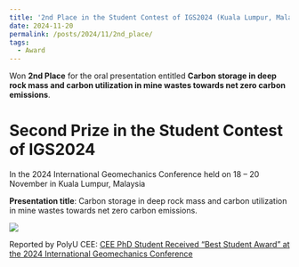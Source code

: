 ```yaml
---
title: '2nd Place in the Student Contest of IGS2024 (Kuala Lumpur, Malaysia)'
date: 2024-11-20
permalink: /posts/2024/11/2nd_place/
tags:
  - Award
---
```


Won **2nd Place** for the oral presentation entitled **Carbon storage in deep rock mass and carbon utilization in mine wastes towards net zero carbon emissions**.

Second Prize in the Student Contest of IGS2024
======
In the 2024 International Geomechanics Conference held on 18 – 20 November in Kuala Lumpur, Malaysia

**Presentation title**: Carbon storage in deep rock mass and carbon utilization in mine wastes towards net zero carbon emissions.

<img src='/images/Awards/2023-11-20-2nd_place.png'>

Reported by PolyU CEE: [CEE PhD Student Received “Best Student Award” at the 2024 International Geomechanics Conference](https://www.polyu.edu.hk/cee/news-and-events/news/2024/20241206_news/)
